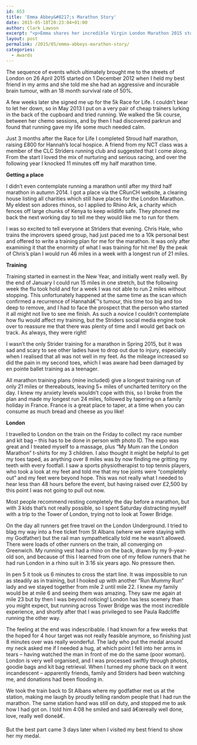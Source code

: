```yaml
---
id: 653
title: 'Emma Abbey&#8217;s Marathon Story'
date: 2015-05-18T20:23:04+01:00
author: Clark Lawson
excerpt: "<p>Emma shares her incredible Virgin London Marathon 2015 story with the CLC Striders'website.</p>"
layout: post
permalink: /2015/05/emma-abbeys-marathon-story/
categories:
  - Awards
---
```

The sequence of events which ultimately brought me to the streets of London on 26 April 2015 started on 1 December 2012 when I held my best friend in my arms and she told me she had an aggressive and incurable brain tumour, with an 18 month survival rate of 50%.

A few weeks later she signed me up for the 5k Race for Life. I couldn&#8217;t bear to let her down, so in May 2013 I put on a very pair of cheap trainers lurking in the back of the cupboard and tried running. We walked the 5k course, between her chemo sessions, and by then I had discovered parkrun and found that running gave my life some much needed calm.

Just 3 months after the Race for Life I completed Stroud half marathon, raising £800 for Hannah&#8217;s local hospice. A friend from my NCT class was a member of the CLC Striders running club and suggested that I come along. From the start I loved the mix of nurturing and serious racing, and over the following year I knocked 11 minutes off my half marathon time.

**Getting a place**

I didn&#8217;t even contemplate running a marathon until after my third half marathon in autumn 2014. I got a place via the CRunCH website, a clearing house listing all charities which still have places for the London Marathon. My eldest son adores rhinos, so I applied to Rhino Ark, a charity which fences off large chunks of Kenya to keep wildlife safe. They phoned me back the next working day to tell me they would like me to run for them.

I was so excited to tell everyone at Striders that evening. Chris Hale, who trains the improvers speed group, had just paced me to a 10k personal best and offered to write a training plan for me for the marathon. It was only after examining it that the enormity of what I was training for hit me! By the peak of Chris&#8217;s plan I would run 46 miles in a week with a longest run of 21 miles.

**Training**

Training started in earnest in the New Year, and initially went really well. By the end of January I could run 15 miles in one stretch, but the following week the flu took hold and for a week I was not able to run 2 miles without stopping. This unfortunately happened at the same time as the scan which confirmed a recurrence of Hannahâ€™s tumour, this time too big and too deep to remove, and I had to face the prospect that the person who started it all might not live to see me finish. As such a novice I couldn&#8217;t contemplate how flu would affect my training, but the Striders social media engine took over to reassure me that there was plenty of time and I would get back on track. As always, they were right!

I wasn&#8217;t the only Strider training for a marathon in Spring 2015, but it was sad and scary to see other ladies have to drop out due to injury, especially when I realised that all was not well in my feet. As the mileage increased so did the pain in my second toes, which I was aware had been damaged by en pointe ballet training as a teenager.

All marathon training plans (mine included) give a longest training run of only 21 miles or thereabouts, leaving 5+ miles of uncharted territory on the day. I knew my anxiety levels wouldn&#8217;t cope with this, so I broke from the plan and made my longest run 24 miles, followed by tapering on a family holiday in France. France is a great place to taper, at a time when you can consume as much bread and cheese as you like!

**London**

I travelled to London on the train on the Friday to collect my race number and kit bag &#8211; this has to be done in person with photo ID. The expo was great and I treated myself to a massage, plus &#8220;My Mum ran the London Marathon&#8221; t-shirts for my 3 children. I also thought it might be helpful to get my toes taped, as anything over 8 miles was by now finding me gritting my teeth with every footfall. I saw a sports physiotherapist to top tennis players, who took a look at my feet and told me that my toe joints were &#8220;completely out&#8221; and my feet were beyond hope. This was not really what I needed to hear less than 48 hours before the event, but having raised over £2,500 by this point I was not going to pull out now.

Most people recommend resting completely the day before a marathon, but with 3 kids that&#8217;s not really possible, so I spent Saturday distracting myself with a trip to the Tower of London, trying not to look at Tower Bridge.

On the day all runners get free travel on the London Underground. I tried to blag my way into a free ticket from St Albans (where we were staying with my Godfather) but the rail man sympathetically told me he wasn&#8217;t allowed. There were loads of other runners on the train, all converging on Greenwich. My running vest had a rhino on the back, drawn by my 9-year-old son, and because of this I learned from one of my fellow runners that he had run London in a rhino suit in 3:16 six years ago. No pressure then.

In pen 5 it took us 6 minutes to cross the start line. It was impossible to run as steadily as in training, but I hooked up with another &#8220;Run Mummy Run&#8221; lady and we stayed together from mile 2 until mile 22. I knew my family would be at mile 6 and seeing them was amazing. They saw me again at mile 23 but by then I was beyond noticing! London has less scenery than you might expect, but running across Tower Bridge was the most incredible experience, and shortly after that I was privileged to see Paula Radcliffe running the other way.

The feeling at the end was indescribable. I had known for a few weeks that the hoped for 4 hour target was not really feasible anymore, so finishing just 8 minutes over was really wonderful. The lady who put the medal around my neck asked me if I needed a hug, at which point I fell into her arms in tears &#8211; having watched the man in front of me do the same (poor woman). London is very well organised, and I was processed swiftly through photos, goodie bags and kit bag retrieval. When I turned my phone back on it went incandescent &#8211; apparently friends, family and Striders had been watching me, and donations had been flooding in.

We took the train back to St Albans where my godfather met us at the station, making me laugh by proudly telling random people that I had run the marathon. The same station hand was still on duty, and stopped me to ask how I had got on. I told him 4:08 he smiled and said â€œreally well done, love, really well doneâ€.

But the best part came 3 days later when I visited my best friend to show her my medal.